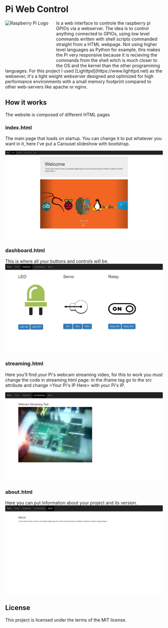 # Pi Web Control
<img src="https://www.raspberrypi.org/wp-content/uploads/2012/03/raspberry-pi-logo.png" alt="Raspberry Pi Logo" align="left" style="margin-right: 25px" height=150>
Is a web interface to controle the raspberry pi GPIOs via a webserver.
The idea is to control anything connected to GPIOs, using low level commands written with shell scripts commanded straight from a HTML webpage. 
Not using higher level languages as Python for example, this makes the Pi very responsive because it is recieving the commands from the shell witch is much closer to the OS and the kernel than the other programming languages. For this project I used [Lighttpd](https://www.lighttpd.net) as the websever, it's a light weight webserver designed and optimized for high performance environments with a small memory footprint compared to other web-servers like apache or nginx.

## How it works
The website is composed of different HTML pages
### index.html
The main page that loads on startup. You can change it to put whatever you want in it, here I've put a Carousel slideshow with bootstrap.

![Image of Yaktocat](screenshots/home.png)
### dashboard.html
This is where all your buttons and controls will be.
![Image of Yaktocat](screenshots/dashboard.png)
### streaming.html
Here you'll find your Pi's webcam streaming video, for this to work you must change the code in streaming.html page: in the iframe tag go to the src attribute and change <Your Pi's IP Here> with your Pi's IP.

![Image of Yaktocat](screenshots/streaming.png)
### about.html
Here you can put information about your project and its version.
![Image of Yaktocat](screenshots/about.png)
## License
This project is licensed under the terms of the MIT license.
